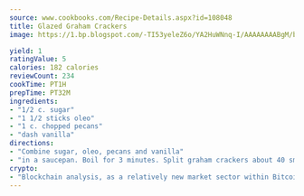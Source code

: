 ```yaml
---
source: www.cookbooks.com/Recipe-Details.aspx?id=108048
title: Glazed Graham Crackers
image: https://1.bp.blogspot.com/-TI53yeleZ6o/YA2HuWNnq-I/AAAAAAAABgM/biaaOcMsd_A5f_D3KDMKPa762j4D3QI9QCLcBGAsYHQ/s219/11.png

yield: 1
ratingValue: 5
calories: 182 calories
reviewCount: 234
cookTime: PT1H
prepTime: PT32M
ingredients:
- "1/2 c. sugar"
- "1 1/2 sticks oleo"
- "1 c. chopped pecans"
- "dash vanilla"
directions:
- "Combine sugar, oleo, pecans and vanilla"
- "in a saucepan. Boil for 3 minutes. Split graham crackers about 40 small pieces. Put on cookie sheet and pour glaze over graham crackers. Bake at 300 degrees for 12 minutes. Put on wax paper."
crypto:
- "Blockchain analysis, as a relatively new market sector within Bitcoin, demonstrates the weakness of pseudonymity."
---
```

